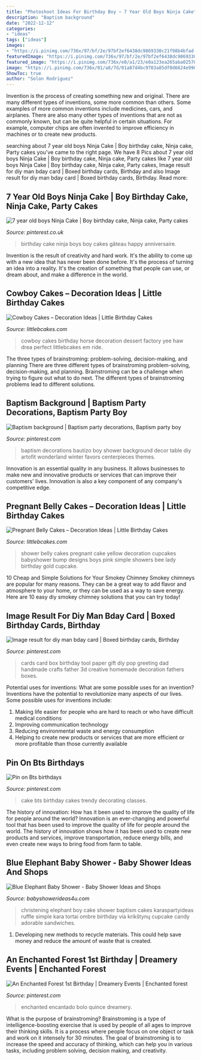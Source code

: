 ```yaml
---
title: "Photoshoot Ideas For Birthday Boy ~ 7 Year Old Boys Ninja Cake"
description: "Baptism background"
date: "2022-12-12"
categories:
- "ideas"
tags: ["ideas"]
images:
- "https://i.pinimg.com/736x/97/bf/2e/97bf2ef6438dc9869330c21f98b4bfad--bday-cards.jpg"
featuredImage: "https://i.pinimg.com/736x/97/bf/2e/97bf2ef6438dc9869330c21f98b4bfad--bday-cards.jpg"
featured_image: "https://i.pinimg.com/736x/e0/a1/23/e0a123ea265aba02570b8ddf1c7280b4--trifle.jpg"
image: "https://i.pinimg.com/736x/01/a8/7d/01a87d4bc9703a85df0d6624e9901f38--event-decor-st-birthdays.jpg"
ShowToc: true
author: "Solon Rodriguez"
---
```



Invention is the process of creating something new and original. There are many different types of inventions, some more common than others. Some examples of more common inventions include medicines, cars, and airplanes. There are also many other types of inventions that are not as commonly known, but can be quite helpful in certain situations. For example, computer chips are often invented to improve efficiency in machines or to create new products.

	

		
searching about 7 year old boys Ninja Cake | Boy birthday cake, Ninja cake, Party cakes you've came to the right page. We have 8 Pics about 7 year old boys Ninja Cake | Boy birthday cake, Ninja cake, Party cakes like 7 year old boys Ninja Cake | Boy birthday cake, Ninja cake, Party cakes, Image result for diy man bday card | Boxed birthday cards, Birthday and also Image result for diy man bday card | Boxed birthday cards, Birthday. Read more:
		
    
## 7 Year Old Boys Ninja Cake | Boy Birthday Cake, Ninja Cake, Party Cakes

<img loading=lazy src="https://i.pinimg.com/736x/e0/a1/23/e0a123ea265aba02570b8ddf1c7280b4--trifle.jpg" onerror="this.onerror=null;this.src='https://tse3.mm.bing.net/th?id=OIP.YzZq_14PWYieheJAhY4zJQHaLH&amp;pid=15.1';" alt="7 year old boys Ninja Cake | Boy birthday cake, Ninja cake, Party cakes">

_Source: pinterest.co.uk_

>birthday cake ninja boys boy cakes gâteau happy anniversaire. 

	

Invention is the result of creativity and hard work. It's the ability to come up with a new idea that has never been done before. It's the process of turning an idea into a reality. It's the creation of something that people can use, or dream about, and make a difference in the world.

    
## Cowboy Cakes – Decoration Ideas | Little Birthday Cakes

<img loading=lazy src="http://www.littlebcakes.com/wp-content/uploads/2014/02/Cowboy-Birthday-Cakes-For-Kids-645x1024.jpg" onerror="this.onerror=null;this.src='https://tse3.mm.bing.net/th?id=OIP.5lbahbJH74qALxPF8bH_rQHaLw&amp;pid=15.1';" alt="Cowboy Cakes – Decoration Ideas | Little Birthday Cakes">

_Source: littlebcakes.com_

>cowboy cakes birthday horse decoration dessert factory yee haw drea perfect littlebcakes em ride. 

	

The three types of brainstroming: problem-solving, decision-making, and planning
There are three different types of brainstroming problem-solving, decision-making, and planning. Brainstroming can be a challenge when trying to figure out what to do next. The different types of brainstroming problems lead to different solutions.

    
## Baptism Background | Baptism Party Decorations, Baptism Party Boy

<img loading=lazy src="https://i.pinimg.com/736x/e6/cd/81/e6cd812f973103a86881b75078ff6ce6.jpg" onerror="this.onerror=null;this.src='https://tse1.mm.bing.net/th?id=OIP.WZlxWNj_9LY6NDlH_JEsEwHaJ3&amp;pid=15.1';" alt="Baptism background | Baptism party decorations, Baptism party boy">

_Source: pinterest.com_

>baptism decorations bautizo boy shower background decor table diy artofit wonderland winter favors centerpieces themes. 

	

Innovation is an essential quality in any business. It allows businesses to make new and innovative products or services that can improve their customers' lives. Innovation is also a key component of any company's competitive edge.

    
## Pregnant Belly Cakes – Decoration Ideas | Little Birthday Cakes

<img loading=lazy src="http://www.littlebcakes.com/wp-content/uploads/2014/01/Pregnant-Belly-Cakes-Pictures.jpg" onerror="this.onerror=null;this.src='https://tse3.mm.bing.net/th?id=OIP.VPN1kEt4y-KvJsQhC56ErgHaJ4&amp;pid=15.1';" alt="Pregnant Belly Cakes – Decoration Ideas | Little Birthday Cakes">

_Source: littlebcakes.com_

>shower belly cakes pregnant cake yellow decoration cupcakes babyshower bump designs boys pink simple showers bee lady birthday gold cupcake. 

	

10 Cheap and Simple Solutions for Your Smokey Chimney
Smokey chimneys are popular for many reasons. They can be a great way to add flavor and atmosphere to your home, or they can be used as a way to save energy. Here are 10 easy diy smokey chimney solutions that you can try today!

    
## Image Result For Diy Man Bday Card | Boxed Birthday Cards, Birthday

<img loading=lazy src="https://i.pinimg.com/736x/97/bf/2e/97bf2ef6438dc9869330c21f98b4bfad--bday-cards.jpg" onerror="this.onerror=null;this.src='https://tse1.mm.bing.net/th?id=OIP.ZLWNzoDXEItclKjdTHtJfAHaJ4&amp;pid=15.1';" alt="Image result for diy man bday card | Boxed birthday cards, Birthday">

_Source: pinterest.com_

>cards card box birthday tool paper gift diy pop greeting dad handmade crafts father 3d creative homemade decoration fathers boxes. 

	

Potential uses for inventions: What are some possible uses for an invention?
Inventions have the potential to revolutionize many aspects of our lives. Some possible uses for inventions include: 
1. Making life easier for people who are hard to reach or who have difficult medical conditions 
2. Improving communication technology 
3. Reducing environmental waste and energy consumption 
4. Helping to create new products or services that are more efficient or more profitable than those currently available 

    
## Pin On Bts Birthdays

<img loading=lazy src="https://i.pinimg.com/736x/e7/f1/ac/e7f1acd5c730b2596f60b3bba39a47cd.jpg" onerror="this.onerror=null;this.src='https://tse4.mm.bing.net/th?id=OIP.IAFtcnktgW-nrEj-M-DSugHaPN&amp;pid=15.1';" alt="Pin on Bts birthdays">

_Source: pinterest.com_

>cake bts birthday cakes trendy decorating classes. 

	

The history of innovation: How has it been used to improve the quality of life for people around the world?
Innovation is an ever-changing and powerful tool that has been used to improve the quality of life for people around the world. The history of innovation shows how it has been used to create new products and services, improve transportation, reduce energy bills, and even create new ways to bring food from farm to table.

    
## Blue Elephant Baby Shower - Baby Shower Ideas And Shops

<img loading=lazy src="http://www.babyshowerideas4u.com/wp-content/uploads/2014/02/970552_269031876570197_1274620051_n_600x9071.jpg" onerror="this.onerror=null;this.src='https://tse4.mm.bing.net/th?id=OIP.s0owTJfVh2xzLpeQVEmQFgHaLM&amp;pid=15.1';" alt="Blue Elephant Baby Shower - Baby Shower Ideas and Shops">

_Source: babyshowerideas4u.com_

>christening elephant boy cake shower baptism cakes karaspartyideas ruffle simple kara tortai ombre birthday via krikštynų cupcake candy adorable sandwiches. 

	

1. Developing new methods to recycle materials. This could help save money and reduce the amount of waste that is created.

    
## An Enchanted Forest 1st Birthday | Dreamery Events | Enchanted Forest

<img loading=lazy src="https://i.pinimg.com/736x/01/a8/7d/01a87d4bc9703a85df0d6624e9901f38--event-decor-st-birthdays.jpg" onerror="this.onerror=null;this.src='https://tse1.mm.bing.net/th?id=OIP.2aHaMuA5B3sYGIFeg7l1_gHaLF&amp;pid=15.1';" alt="An Enchanted Forest 1st Birthday | Dreamery Events | Enchanted forest">

_Source: pinterest.com_

>enchanted encantado bolo quince dreamery. 

	

What is the purpose of brainstroming?
Brainstroming is a type of intelligence-boosting exercise that is used by people of all ages to improve their thinking skills. It is a process where people focus on one object or task and work on it intensely for 30 minutes. The goal of brainstroming is to increase the speed and accuracy of thinking, which can help you in various tasks, including problem solving, decision making, and creativity.

